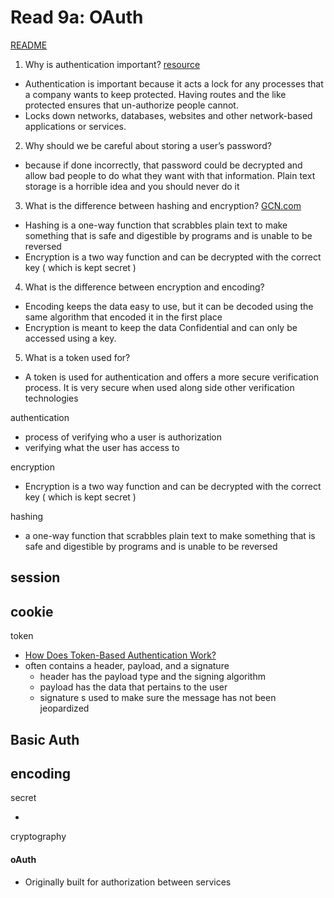 # Read 9a: OAuth

[README](/README.md)

1. Why is authentication important? [resource](https://searchsecurity.techtarget.com/definition/authentication#:~:text=Authentication%20is%20important%20because%20it,network%2Dbased%20applications%20or%20services.)

- Authentication is important because it acts a lock for any processes that a company wants to keep protected. Having routes and the like protected ensures that un-authorize people cannot.
- Locks down networks, databases, websites and other network-based applications or services.

2. Why should we be careful about storing a user’s password?

- because if done incorrectly, that password could be decrypted and allow bad people to do what they want with that information. Plain text storage is a horrible idea and you should never do it

3. What is the difference between hashing and encryption? [GCN.com](https://gcn.com/articles/2013/12/02/hashing-vs-encryption.aspx#:~:text=Encryption%20is%20a%20two%2Dway,to%20reveal%20the%20original%20password.)

- Hashing is a one-way function that scrabbles plain text to make something that is safe and digestible by programs and is unable to be reversed
- Encryption is a two way function and can be decrypted with the correct key ( which is kept secret )

4. What is the difference between encryption and encoding?

- Encoding keeps the data easy to use, but it can be decoded using the same algorithm that encoded it in the first place
- Encryption is meant to keep the data Confidential and can only be accessed using a key.

5. What is a token used for?

- A token is used for authentication and offers a more secure verification process. It is very secure when used along side other verification technologies

authentication

- process of verifying who a user is
  authorization
- verifying what the user has access to

encryption

- Encryption is a two way function and can be decrypted with the correct key ( which is kept secret )

hashing

- a one-way function that scrabbles plain text to make something that is safe and digestible by programs and is unable to be reversed

## session

## cookie

token

- [How Does Token-Based Authentication Work?](https://www.solarwindsmsp.com/blog/how-does-token-based-authentication-work)
- often contains a header, payload, and a signature
  - header has the payload type and the signing algorithm
  - payload has the data that pertains to the user
  - signature s used to make sure the message has not been jeopardized

## Basic Auth

## encoding

secret

-

cryptography

#### oAuth

- Originally built for authorization between services
